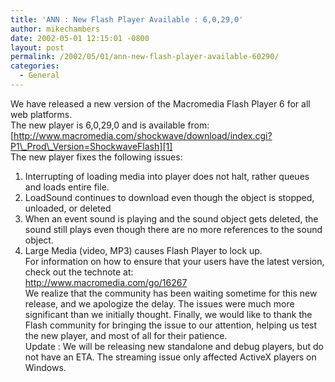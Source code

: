 ```yaml
---
title: 'ANN : New Flash Player Available : 6,0,29,0'
author: mikechambers
date: 2002-05-01 12:15:01 -0800
layout: post
permalink: /2002/05/01/ann-new-flash-player-available-60290/
categories:
  - General
---
```



We have released a new version of the Macromedia Flash Player 6 for all web platforms.  
The new player is 6,0,29,0 and is available from:  
[http://www.macromedia.com/shockwave/download/index.cgi?P1\_Prod\_Version=ShockwaveFlash][1]  
The new player fixes the following issues:  
1. Interrupting of loading media into player does not halt, rather queues and loads entire file.  
2. LoadSound continues to download even though the object is stopped, unloaded, or deleted   
3. When an event sound is playing and the sound object gets deleted, the sound still plays even though there are no more references to the sound object.   
4. Large Media (video, MP3) causes Flash Player to lock up.  
For information on how to ensure that your users have the latest version, check out the technote at:  
<http://www.macromedia.com/go/16267>  
We realize that the community has been waiting sometime for this new release, and we apologize the delay. The issues were much more significant than we initially thought. Finally, we would like to thank the Flash community for bringing the issue to our attention, helping us test the new player, and most of all for their patience.  
Update : We will be releasing new standalone and debug players, but do not have an ETA. The streaming issue only affected ActiveX players on Windows.

 [1]: http://www.macromedia.com/shockwave/download/index.cgi?P1_Prod_Version=ShockwaveFlash